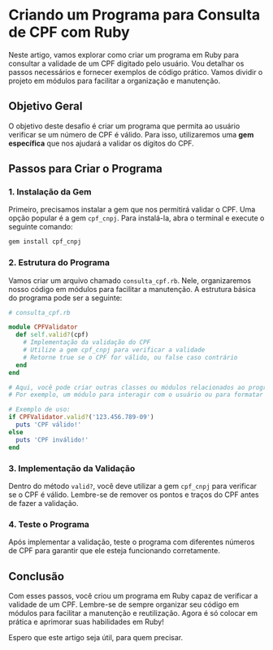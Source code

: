 # Criando um Programa para Consulta de CPF com Ruby

Neste artigo, vamos explorar como criar um programa em Ruby para consultar a validade de um CPF digitado pelo usuário. Vou detalhar os passos necessários e fornecer exemplos de código prático. Vamos dividir o projeto em módulos para facilitar a organização e manutenção.

## Objetivo Geral
O objetivo deste desafio é criar um programa que permita ao usuário verificar se um número de CPF é válido. Para isso, utilizaremos uma **gem específica** que nos ajudará a validar os dígitos do CPF.

## Passos para Criar o Programa

### 1. Instalação da Gem
Primeiro, precisamos instalar a gem que nos permitirá validar o CPF. Uma opção popular é a gem `cpf_cnpj`. Para instalá-la, abra o terminal e execute o seguinte comando:

```ruby
gem install cpf_cnpj
```

### 2. Estrutura do Programa
Vamos criar um arquivo chamado `consulta_cpf.rb`. Nele, organizaremos nosso código em módulos para facilitar a manutenção. A estrutura básica do programa pode ser a seguinte:

```ruby
# consulta_cpf.rb

module CPFValidator
  def self.valid?(cpf)
    # Implementação da validação do CPF
    # Utilize a gem cpf_cnpj para verificar a validade
    # Retorne true se o CPF for válido, ou false caso contrário
  end
end

# Aqui, você pode criar outras classes ou módulos relacionados ao programa
# Por exemplo, um módulo para interagir com o usuário ou para formatar o CPF

# Exemplo de uso:
if CPFValidator.valid?('123.456.789-09')
  puts 'CPF válido!'
else
  puts 'CPF inválido!'
end
```

### 3. Implementação da Validação
Dentro do método `valid?`, você deve utilizar a gem `cpf_cnpj` para verificar se o CPF é válido. Lembre-se de remover os pontos e traços do CPF antes de fazer a validação.

### 4. Teste o Programa
Após implementar a validação, teste o programa com diferentes números de CPF para garantir que ele esteja funcionando corretamente.

## Conclusão
Com esses passos, você criou um programa em Ruby capaz de verificar a validade de um CPF. Lembre-se de sempre organizar seu código em módulos para facilitar a manutenção e reutilização. Agora é só colocar em prática e aprimorar suas habilidades em Ruby!

Espero que este artigo seja útil, para quem precisar.
